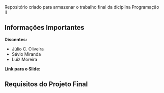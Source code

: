 Repositório criado para armazenar o trabalho final da diciplina Programação II
## Informações Importantes
**Discentes:**
- Júlio C. Oliveira
- Sávio Miranda
- Luiz Moreira

**Link para o Slide:**

## Requisitos do Projeto Final

